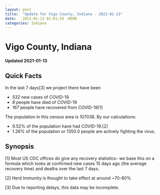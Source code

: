 ```yaml
---
layout: post
title:  "Update for Vigo County, Indiana - 2021-01-13"
date:   2021-01-13 01:01:29 -0600
categories: Indiana
---
```


# Vigo County, Indiana
#### Updated 2021-01-13

## Quick Facts

In the last 7 days[3] we project there have been
- *532* new cases of COVID-19
- *8* people have died of COVID-19
- *167* people have recovered from COVID-19[1]

The population in this census area is 107038. By our calculations:
- 9.52% of the population have had COVID-19.[2]
- 1.26% of the population or 1350.0 people are actively fighting the virus.

## Synopsis




[1] Most US CDC offices do give any recovery statistics- we base this on a formula which looks at confirmed new cases
15 days ago (the average recovery time) and deaths over the last 7 days.

[2] Herd Immunity is thought to take effect at around ~70-80%

[3] Due to reporting delays, this data may be incomplete.
 
    